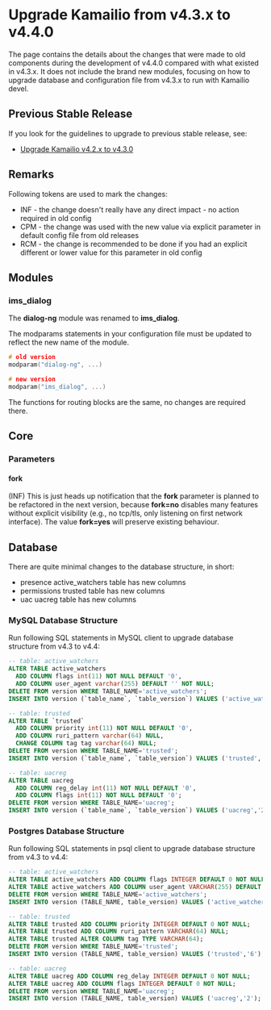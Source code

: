 # Upgrade Kamailio from v4.3.x to v4.4.0

The page contains the details about the changes that were made to old
components during the development of v4.4.0 compared with what existed
in v4.3.x. It does not include the brand new modules, focusing on how to
upgrade database and configuration file from v4.3.x to run with Kamailio
devel.

## Previous Stable Release

If you look for the guidelines to upgrade to previous stable release,
see:

-   [Upgrade Kamailio v4.2.x to v4.3.0](../install/upgrade/4.2.x-to-4.3.0.md)

## Remarks

Following tokens are used to mark the changes:

-   INF - the change doesn't really have any direct impact - no action
    required in old config
-   CPM - the change was used with the new value via explicit parameter
    in default config file from old releases
-   RCM - the change is recommended to be done if you had an explicit
    different or lower value for this parameter in old config

## Modules

### ims_dialog

The **dialog-ng** module was renamed to **ims_dialog**.

The modparams statements in your configuration file must be updated to
reflect the new name of the module.

``` c
# old version
modparam("dialog-ng", ...)

# new version
modparam("ims_dialog", ...)
```

The functions for routing blocks are the same, no changes are required
there.

## Core

### Parameters

#### fork

(INF) This is just heads up notification that the **fork** parameter is
planned to be refactored in the next version, because **fork=no**
disables many features without explicit visibility (e.g., no tcp/tls,
only listening on first network interface). The value **fork=yes** will
preserve existing behaviour.

## Database

There are quite minimal changes to the database structure, in short:

-   presence active_watchers table has new columns
-   permissions trusted table has new columns
-   uac uacreg table has new columns

### MySQL Database Structure

Run following SQL statements in MySQL client to upgrade database
structure from v4.3 to v4.4:

``` sql
-- table: active_watchers
ALTER TABLE active_watchers
  ADD COLUMN flags int(11) NOT NULL DEFAULT '0',
  ADD COLUMN user_agent varchar(255) DEFAULT '' NOT NULL;
DELETE FROM version WHERE TABLE_NAME='active_watchers';
INSERT INTO version (`table_name`, `table_version`) VALUES ('active_watchers','12');

-- table: trusted
ALTER TABLE `trusted`
  ADD COLUMN priority int(11) NOT NULL DEFAULT '0',
  ADD COLUMN ruri_pattern varchar(64) NULL,
  CHANGE COLUMN tag tag varchar(64) NULL;
DELETE FROM version WHERE TABLE_NAME='trusted';
INSERT INTO version (`table_name`, `table_version`) VALUES ('trusted','6');

-- table: uacreg
ALTER TABLE uacreg
  ADD COLUMN reg_delay int(11) NOT NULL DEFAULT '0',
  ADD COLUMN flags int(11) NOT NULL DEFAULT '0';
DELETE FROM version WHERE TABLE_NAME='uacreg';
INSERT INTO version (`table_name`, `table_version`) VALUES ('uacreg','2');


```

### Postgres Database Structure

Run following SQL statements in psql client to upgrade database
structure from v4.3 to v4.4:

``` sql
-- table: active_watchers
ALTER TABLE active_watchers ADD COLUMN flags INTEGER DEFAULT 0 NOT NULL;
ALTER TABLE active_watchers ADD COLUMN user_agent VARCHAR(255) DEFAULT '' NOT NULL;
DELETE FROM version WHERE TABLE_NAME='active_watchers';
INSERT INTO version (TABLE_NAME, table_version) VALUES ('active_watchers','12');

-- table: trusted
ALTER TABLE trusted ADD COLUMN priority INTEGER DEFAULT 0 NOT NULL;
ALTER TABLE trusted ADD COLUMN ruri_pattern VARCHAR(64) NULL;
ALTER TABLE trusted ALTER COLUMN tag TYPE VARCHAR(64);
DELETE FROM version WHERE TABLE_NAME='trusted';
INSERT INTO version (TABLE_NAME, table_version) VALUES ('trusted','6');

-- table: uacreg
ALTER TABLE uacreg ADD COLUMN reg_delay INTEGER DEFAULT 0 NOT NULL;
ALTER TABLE uacreg ADD COLUMN flags INTEGER DEFAULT 0 NOT NULL;
DELETE FROM version WHERE TABLE_NAME='uacreg';
INSERT INTO version (TABLE_NAME, table_version) VALUES ('uacreg','2');

```
